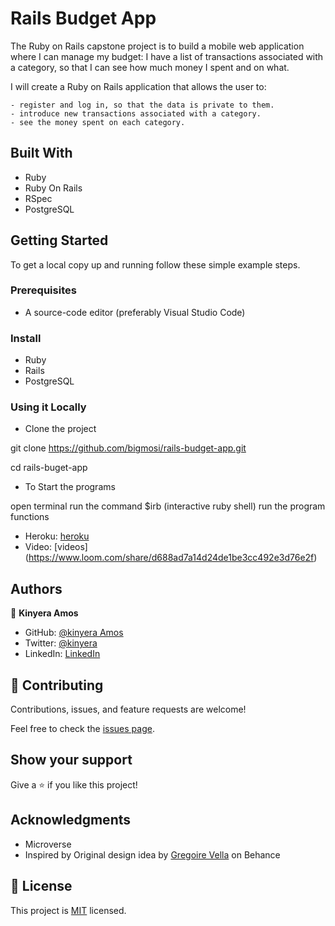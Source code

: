 # Rails Budget App

The Ruby on Rails capstone project is to build a mobile web application where I can manage my budget: I have a list of transactions associated with a category, so that I can see how much money I spent and on what.

I will create a Ruby on Rails application that allows the user to:

    - register and log in, so that the data is private to them.
    - introduce new transactions associated with a category.
    - see the money spent on each category.

## Built With

- Ruby
- Ruby On Rails
- RSpec
- PostgreSQL

## Getting Started

To get a local copy up and running follow these simple example steps.

### Prerequisites

- A source-code editor (preferably Visual Studio Code)

### Install

- Ruby
- Rails
- PostgreSQL

### Using it Locally

- Clone the project

git clone https://github.com/bigmosi/rails-budget-app.git

cd rails-buget-app

- To Start the programs

open terminal
run the command $irb (interactive ruby shell)
run the program functions

- Heroku: [heroku](https://rails-budget-app.herokuapp.com/)
- Video: [videos] (https://www.loom.com/share/d688ad7a14d24de1be3cc492e3d76e2f)


## Authors

👤 **Kinyera Amos**

- GitHub: [@kinyera Amos](https://github.com/aboongm)
- Twitter: [@kinyera](https://twitter.com/kinyera_amos)
- LinkedIn: [LinkedIn](https://www.linkedin.com/in/kinyera-amos)


## 🤝 Contributing

Contributions, issues, and feature requests are welcome!

Feel free to check the [issues page](../../issues/).

## Show your support

Give a ⭐️ if you like this project!

## Acknowledgments

- Microverse 
- Inspired by Original design idea by [Gregoire Vella](https://www.behance.net/gregoirevella) on Behance

## 📝 License

This project is [MIT](./LICENSE) licensed.
